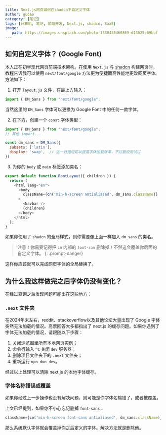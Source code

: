 ```yaml
---
title: Next.js网页如何在shadcn下自定义字体
author: guoao
category: [笔记]
tags: [计算机, 笔记, 前端开发, Next.js, shadcn, SaaS]
image:
   path: https://images.unsplash.com/photo-1530435460869-d13625c69bbf
---
```


## 如何自定义字体？ (Google Font)

本人正在初学现代网页前端技术架构。在使用 `Next.js` 与 [shadcn](https://ui.shadcn.com/) 构建网页时，教程告诉我可以使用 `next/font/google` 方法更为便捷而高性能地更改网页字体。方法如下：

1. 打开 `layout.js` 文件，在最上方输入：

```js
import { DM_Sans } from "next/font/google";
```

当然这里的 `DM_Sans` 字体可以更换为 Google Font 中的任何一款字体。

2. 在下方，创建一个 `const` 字体类型：

```js
import { DM_Sans } from "next/font/google";
// 其他 import...

const dm_sans = DM_Sans({ 
  subsets: ['latin'],
  display: 'swap',  // 这一行据说可以提高字体加载效率，不过我没测试过
})
```

3. 为你的 `body` 或 `main` 标签添加类名：

```js
export default function RootLayout({ children }) {
  return (
    <html lang="en">
      <body
        className={cn('min-h-screen antialiased', dm_sans.className)}
      >
        <Navbar />
        {children}
      </body>
    </html>
  );
}
```

如果你使用了 `shadcn` 的全局样式，则你需要像上面一样加入 `dm_sans` 的类名。

> 注意！你需要记得把 `cn` 内部的 `font-san` 删除掉！不然这会覆盖你后面的自定义字体。
{: .prompt-danger}

这样你应该就可以完成网页字体的全局替换了。

## 为什么我这样做完之后字体仍没有变化？

在经过查询之后发现问题可能出在这些地方：

### `.next` 文件夹

在2024年末左右，reddit、stackoverflow以及其他论坛大量出现了 Google 字体突然无法加载的情况。高票回答大多都指出了 next.js 的缓存问题。如果你遇到了字体无法加载的情况，请跟随以下步骤：

1. 关闭浏览器里所有本地网页实例；
2. 命令行输入 `^C` 关闭 `dev` 服务器；
3. 删除项目文件夹下的 `.next` 文件夹；
4. 重新运行 `mpn dun dev`。

经过以上处理可以清除 next.js 的本地字体缓存。

### 字体名称错误或覆盖

如果你经过上一步操作也没有解决问题，则可能是你字体名输错了，或者被覆盖。

上文已经提到，如果你不小心忘记删掉 `font-sans`：

```js
className={cn('min-h-screen font-sans antialiased', dm_sans.className)}
```

那么系统默认字体就会覆盖掉你之后定义的字体。解决方法就是删除他。
